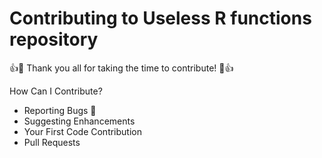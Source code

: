 # Contributing to Useless R functions repository

:+1::tada: Thank you all for taking the time to contribute! :tada::+1:

How Can I Contribute?
  * Reporting Bugs :bug:
  * Suggesting Enhancements
  * Your First Code Contribution
  * Pull Requests
